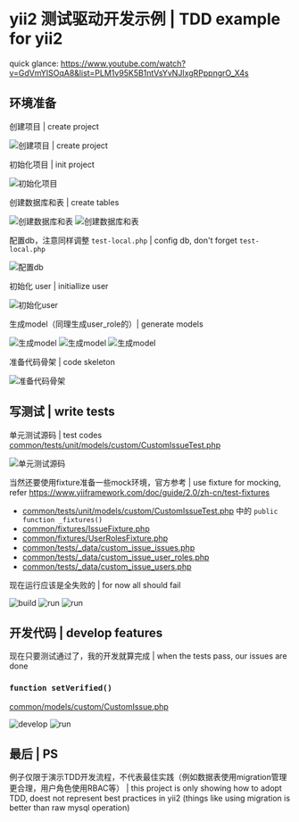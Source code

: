 # yii2 测试驱动开发示例 | TDD example for yii2

quick glance: https://www.youtube.com/watch?v=GdVmYISOqA8&list=PLM1v95K5B1ntVsYvNJIxgRPppngrO_X4s

## 环境准备

创建项目 | create project

![创建项目 | create project](./screenshots/create-project.png)

初始化项目 | init project

![初始化项目](./screenshots/init-project.png)

创建数据库和表 | create tables

![创建数据库和表](./screenshots/db-table.png)
![创建数据库和表](./screenshots/db-table2.png)

配置db，注意同样调整 `test-local.php` | config db, don't forget `test-local.php`

![配置db](./screenshots/config-db.png)

初始化 user | initiallize user

![初始化user](./screenshots/init-project-2.png)

生成model（同理生成user_role的）| generate models

![生成model](./screenshots/create-model-1.png)
![生成model](./screenshots/create-model-2.png)
![生成model](./screenshots/create-model-3.png)

准备代码骨架 | code skeleton

![准备代码骨架](./screenshots/code-skeleton.png)


## 写测试 | write tests

单元测试源码 | test codes [common/tests/unit/models/custom/CustomIssueTest.php](./common/tests/unit/models/custom/CustomIssueTest.php)

![单元测试源码](./screenshots/tests-code.png)

当然还要使用fixture准备一些mock环境，官方参考 | use fixture for mocking, refer https://www.yiiframework.com/doc/guide/2.0/zh-cn/test-fixtures

- [common/tests/unit/models/custom/CustomIssueTest.php](./common/tests/unit/models/custom/CustomIssueTest.php) 中的 `public function _fixtures()`
- [common/fixtures/IssueFixture.php](./common/fixtures/IssueFixture.php) 
- [common/fixtures/UserRolesFixture.php](./common/fixtures/UserRolesFixture.php)
- [common/tests/_data/custom_issue_issues.php](./common/tests/_data/custom_issue_issues.php)
- [common/tests/_data/custom_issue_user_roles.php](./common/tests/_data/custom_issue_user_roles.php)
- [common/tests/_data/custom_issue_users.php](./common/tests/_data/custom_issue_users.php)

现在运行应该是全失败的 | for now all should fail

 ![build](./screenshots/codecept-build.png)
 ![run](./screenshots/codecept-run1.png)
 ![run](./screenshots/codecept-run2.png)
 
 ## 开发代码 | develop features
 
 现在只要测试通过了，我的开发就算完成 | when the tests pass, our issues are done
 
 ### `function setVerified()`
 
 [common/models/custom/CustomIssue.php](./common/models/custom/CustomIssue.php)
 
 ![develop](./screenshots/develop-code.png)
 ![run](./screenshots/codecept-run3.png)
 
 ## 最后 | PS
 
 例子仅限于演示TDD开发流程，不代表最佳实践（例如数据表使用migration管理更合理，用户角色使用RBAC等） | this project is only showing how to adopt TDD, doest not represent best practices in yii2 (things like using migration is better than raw mysql operation)
 
 
 
